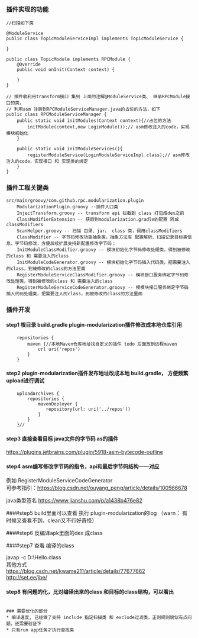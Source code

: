 ### 插件实现的功能
```
//扫描如下类

@ModuleService
public class TopicModuleServiceImpl implements TopicModuleService {

}

public class TopicModule implements RPCModule {
    @Override
    public void onInit(Context context) {
        
    }
}

// 插件收利用transform接口 集到 上面的注解@ModuleService类、 继承RPCModule接口的类， 
// 利用asm 注册到RPCModuleServiceManager.java的占位的方法，如下
public class RPCModuleServiceManager {
    public static void initModules(Context context){//占位的方法
        initModule(context,new LoginModule());// asm修改注入的code，实现模块初始化
    }

    public static void initModuleServices(){
        registerModuleService(LoginModuleServiceImpl.class);// asm修改注入的code，实现接口 和 实现类的绑定
    }    
}

```

### 插件工程关键类
```
src/main/groovy/com.github.rpc.modularization.plugin
    ModularizationPlugin.groovy --插件入口类
    InjectTransform.groovy -- transform api 拦截到 class 打包成dex之前
    ClassModifierExtension -- 获取到modularization.gradle的配置 转成 classModifiers
    ScanHelper.groovy -- 扫描 目录、jar、 class 类，调用classModifiers
    ClassModifier -- 字节码修改功能抽象类，抽象方法有 配置解析、扫描记录目标类信息、字节码修改，方便后续扩展支持新配置修改字节码；
    InitModuleClassModifier.groovy -- 模块初始化字节码修改处理类，得到被修改的class 和 需要注入的class
    InitModuleCodeGenerator.groovy -- 模块初始化字节码插入代码类，把需要注入的class，到被修改的class的方法里面
    RegisterModuleServiceClassModifier.groovy -- 模块接口服务绑定字节码修改处理类，得到被修改的class 和 需要注入的class
    RegisterModuleServiceCodeGenerator.groovy -- 模模块接口服务绑定字节码插入代码处理类，把需要注入的class，到被修改的class的方法里面
```


### 插件开发
#### step1 根目录 build.gradle plugin-modularization插件修改成本地仓库引用
```
    repositories {
        maven {//本地Maven仓库地址找自定义的插件 todo 后面放到远程maven
            url uri('repos')
        }
    }
```

#### step2 plugin-modularization插件发布地址改成本地 build.gradle， 方便频繁upload进行调试
```
    uploadArchives {
        repositories {
            mavenDeployer {
               repository(url: uri('../repos'))
            }
        }
    }//
```

#### step3 直接查看目标 java文件的字节码 as的插件
https://plugins.jetbrains.com/plugin/5918-asm-bytecode-outline   

#### step4 asm编写修改字节码的指令，api和最后字节码结构一一对应
例如 RegisterModuleServiceCodeGenerator  <br>
可参考指引：https://blog.csdn.net/ouyang_peng/article/details/100566678 <br>

java类型签名 https://www.jianshu.com/p/a1438b476e82 <br>

####step5 build里面可以查看 执行 plugin-modularization的log （warn： 有时候又查看不到，clean又不行好奇怪）

####step6 反编译apk里面的dex 成class


####step7 查看 编译的class

javap -c D:\Hello.class<br>
其他方式<br>
    https://blog.csdn.net/kwame211/article/details/77677662 <br>
    http://set.ee/jbe/<br>

#### step8 有问题的化，比对编译出来的class 和目标的class结构，可以看出


```    

### 需要优化的部分
* 编译速度, 已经做了支持 include 指定扫描类 和 exclude过滤类，正则规则貌似有点问题，还需要验证下
* 只有run app任务才执行查找类
